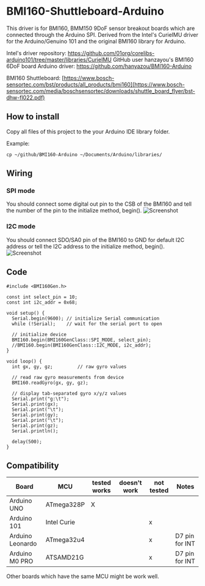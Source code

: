 # BMI160-Shuttleboard-Arduino

This driver is for BMI160, BMM150 9DoF sensor breakout boards which are connected through the Arduino SPI.
Derived from the Intel's CurieIMU driver for the Arduino/Genuino 101 and the original BMI160 library for Arduino.

Intel's driver repository: https://github.com/01org/corelibs-arduino101/tree/master/libraries/CurieIMU
GitHub user hanzayou's BMI160 6DoF board Arduino driver: https://github.com/hanyazou/BMI160-Arduino

BMI160 Shuttleboard: [https://www.bosch-sensortec.com/bst/products/all_products/bmi160](https://www.bosch-sensortec.com/media/boschsensortec/downloads/shuttle_board_flyer/bst-dhw-fl022.pdf)

## How to install
Copy all files of this project to the your Arduino IDE library folder.

Example:
```
cp ~/github/BMI160-Arduino ~/Documents/Arduino/libraries/
```
## Wiring

### SPI mode
You should connect some digital out pin to the CSB of the BMI160 and tell the number of the pin to the initialize method, begin().
![Screenshot](files/circuit.png)

### I2C mode
You should connect SDO/SA0 pin of the BMI160 to GND for default I2C address or tell the I2C address to the initialize method, begin().
![Screenshot](files/wiring2.png)

## Code
```
#include <BMI160Gen.h>

const int select_pin = 10;
const int i2c_addr = 0x68;

void setup() {
  Serial.begin(9600); // initialize Serial communication
  while (!Serial);    // wait for the serial port to open

  // initialize device
  BMI160.begin(BMI160GenClass::SPI_MODE, select_pin);
  //BMI160.begin(BMI160GenClass::I2C_MODE, i2c_addr);
}

void loop() {
  int gx, gy, gz;         // raw gyro values

  // read raw gyro measurements from device
  BMI160.readGyro(gx, gy, gz);

  // display tab-separated gyro x/y/z values
  Serial.print("g:\t");
  Serial.print(gx);
  Serial.print("\t");
  Serial.print(gy);
  Serial.print("\t");
  Serial.print(gz);
  Serial.println();

  delay(500);
}
```

## Compatibility

Board           |MCU         |tested works|doesn't work|not tested| Notes
----------------|------------|------------|------------|----------|-----
Arduino UNO     |ATmega328P  | X         |            |          |
Arduino 101     |Intel Curie |           |            | x        |
Arduino Leonardo|ATmega32u4  |           |            | x        | D7 pin for INT
Arduino M0 PRO  |ATSAMD21G   |           |            | x        | D7 pin for INT

Other boards which have the same MCU might be work well.
